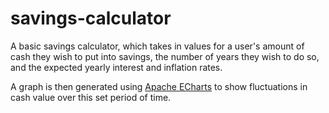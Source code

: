 # savings-calculator

A basic savings calculator, which takes in values for a user's amount of cash they wish to put into savings, the number of years they wish to do so, and the expected yearly interest and inflation rates.

A graph is then generated using [Apache ECharts](https://echarts.apache.org/en/index.html) to show fluctuations in cash value over this set period of time.